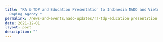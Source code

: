 ```yaml
---
title: "RA & TDP and Education Presentation to Indonesia NADO and Vietnam Anti
  Doping Agency "
permalink: /news-and-events/nado-updates/ra-tdp-education-presentation-ladi-vada
date: 2021-12-01
layout: post
description: ""
---
```

